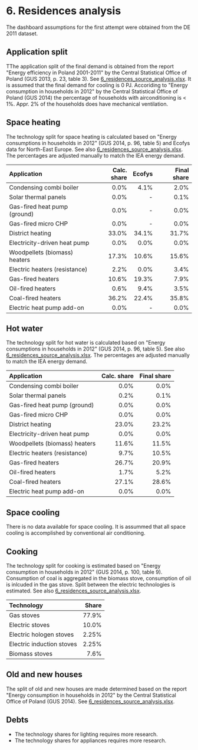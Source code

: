 # 6. Residences analysis

The dashboard assumptions for the first attempt were obtained from the DE 2011 dataset.


## Application split

TThe application split of the final demand is obtained from the report "Energy efficiency in Poland 2001-2011" by the Central Statistical Office of Poland (GUS 2013, p. 23, table 3). See [6_residences_source_analysis.xlsx](6_residences_source_analysis.xlsx). It is assumed that the final demand for cooling is 0 PJ. Accoriding to "Energy consumption in households in 2012" by the Central Statistical Office of Poland (GUS 2014) the percentage of households with airconditioning is < 1%. Appr. 2% of the households does have mechanical ventilation.


## Space heating


The technology split for space heating is calculated based on "Energy consumptions in households in 2012" (GUS 2014, p. 96, table 5) and Ecofys data for North-East Europe. See also [6_residences_source_analysis.xlsx](6_residences_source_analysis.xlsx). The percentages are adjusted manually to match the IEA energy demand. 

| Application                   | Calc. share | Ecofys | Final share |
| :---------------------------- | ----------: | -----: | ----------: | 
| Condensing combi boiler       |        0.0% |   4.1% |        2.0% |
| Solar thermal panels          |        0.0% |      - |        0.1% |
| Gas-fired heat pump (ground)  |        0.0% |      - |        0.0% |
| Gas-fired micro CHP           |        0.0% |      - |        0.0% |
| District heating              |       33.0% |  34.1% |       31.7% |
| Electricity-driven heat pump  |        0.0% |   0.0% |        0.0% |
| Woodpellets (biomass) heaters |       17.3% |  10.6% |       15.6% |
| Electric heaters (resistance) |        2.2% |   0.0% |        3.4% |
| Gas-fired heaters             |       10.6% |  19.3% |        7.9% |
| Oil-fired heaters             |        0.6% |   9.4% |        3.5% |
| Coal-fired heaters            |       36.2% |  22.4% |       35.8% |
| Electric heat pump add-on     |        0.0% |      - |        0.0% |


## Hot water

The technology split for hot water is calculated based on "Energy consumptions in households in 2012" (GUS 2014, p. 96, table 5). See also [6_residences_source_analysis.xlsx](6_residences_source_analysis.xlsx). The percentages are adjusted manually to match the IEA energy demand. 

| Application                   | Calc. share | Final share |
| :---------------------------- | ----------: | ----------: | 
| Condensing combi boiler       |        0.0% |        0.0% |
| Solar thermal panels          |        0.2% |        0.1% |
| Gas-fired heat pump (ground)  |        0.0% |        0.0% |
| Gas-fired micro CHP           |        0.0% |        0.0% |
| District heating              |       23.0% |       23.2% |
| Electricity-driven heat pump  |        0.0% |        0.0% |
| Woodpellets (biomass) heaters |       11.6% |       11.5% |
| Electric heaters (resistance) |        9.7% |       10.5% |
| Gas-fired heaters             |       26.7% |       20.9% |
| Oil-fired heaters             |        1.7% |        5.2% |
| Coal-fired heaters            |       27.1% |       28.6% |
| Electric heat pump add-on     |        0.0% |        0.0% |


## Space cooling

There is no data available for space cooling. It is assummed that all space cooling is accomplished by conventional air conditioning.


## Cooking

The technology split for cooking is estimated based on "Energy consumption in households in 2012" (GUS 2014, p. 100, table 9). Consumption of coal is aggregated in the biomass stove, consumption of oil is inlcuded in the gas stove. Split between the electric technologies is estimated. See also [6_residences_source_analysis.xlsx](6_residences_source_analysis.xlsx).

| Technology                | Share |
| :------------------------ | ----: |
| Gas stoves                | 77.9% |
| Electric stoves           | 10.0% |
| Electric hologen stoves   | 2.25% |
| Electric induction stoves | 2.25% |
| Biomass stoves            |  7.6% |


## Old and new houses

The split of old and new houses are made determined based on the report "Energy consumption in households in 2012" by the Central Statistical Office of Poland (GUS 2014). See [6_residences_source_analysis.xlsx](6_residences_source_analysis.xlsx).


## Debts

- The technology shares for lighting requires more research.
- The technology shares for appliances requires more research.
